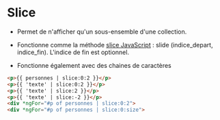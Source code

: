 # Slice

* Permet de n'afficher qu'un sous-ensemble d'une collection.

* Fonctionne comme la méthode [slice JavaScript](https://developer.mozilla.org/fr/docs/Web/JavaScript/Reference/Objets_globaux/Array/slice) : slide (indice_depart, indice_fin). L'indice de fin est optionnel.

* Fonctionne également avec des chaines de caractères

```html
<p>{{ personnes | slice:0:2 }}</p>
<p>{{ 'texte' | slice:0:2 }}</p>
<p>{{ 'texte' | slice:2 }}</p>
<p>{{ 'texte' | slice:-2 }}</p>
<div *ngFor="#p of personnes | slice:0:2">
<div *ngFor="#p of personnes | slice:0:size">
```





